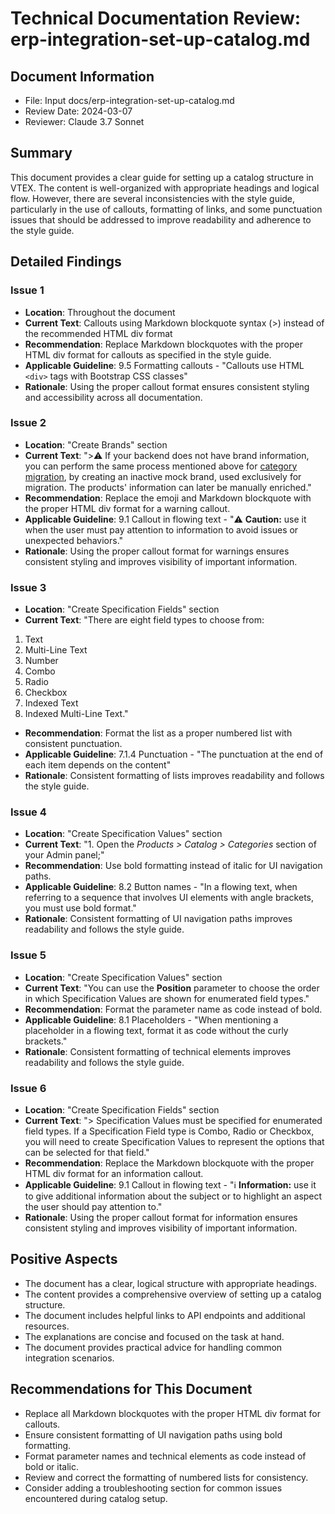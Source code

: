 # Technical Documentation Review: erp-integration-set-up-catalog.md

## Document Information
- File: Input docs/erp-integration-set-up-catalog.md
- Review Date: 2024-03-07
- Reviewer: Claude 3.7 Sonnet

## Summary
This document provides a clear guide for setting up a catalog structure in VTEX. The content is well-organized with appropriate headings and logical flow. However, there are several inconsistencies with the style guide, particularly in the use of callouts, formatting of links, and some punctuation issues that should be addressed to improve readability and adherence to the style guide.

## Detailed Findings

### Issue 1
- **Location**: Throughout the document
- **Current Text**: Callouts using Markdown blockquote syntax (>) instead of the recommended HTML div format
- **Recommendation**: Replace Markdown blockquotes with the proper HTML div format for callouts as specified in the style guide.
- **Applicable Guideline**: 9.5 Formatting callouts - "Callouts use HTML `<div>` tags with Bootstrap CSS classes"
- **Rationale**: Using the proper callout format ensures consistent styling and accessibility across all documentation.

### Issue 2
- **Location**: "Create Brands" section
- **Current Text**: ">⚠️ If your backend does not have brand information, you can perform the same process mentioned above for [category migration](https://developers.vtex.com/docs/guides/erp-integration-set-up-catalog#category-migration-from-erps), by creating an inactive mock brand, used exclusively for migration. The products' information can later be manually enriched."
- **Recommendation**: Replace the emoji and Markdown blockquote with the proper HTML div format for a warning callout.
- **Applicable Guideline**: 9.1 Callout in flowing text - "⚠️ **Caution:** use it when the user must pay attention to information to avoid issues or unexpected behaviors."
- **Rationale**: Using the proper callout format for warnings ensures consistent styling and improves visibility of important information.

### Issue 3
- **Location**: "Create Specification Fields" section
- **Current Text**: "There are eight field types to choose from: 

1. Text
2. Multi-Line Text
3. Number
4. Combo
5. Radio
6. Checkbox
7. Indexed Text
8. Indexed Multi-Line Text."
- **Recommendation**: Format the list as a proper numbered list with consistent punctuation.
- **Applicable Guideline**: 7.1.4 Punctuation - "The punctuation at the end of each item depends on the content"
- **Rationale**: Consistent formatting of lists improves readability and follows the style guide.

### Issue 4
- **Location**: "Create Specification Values" section
- **Current Text**: "1. Open the *Products > Catalog > Categories* section of your Admin panel;"
- **Recommendation**: Use bold formatting instead of italic for UI navigation paths.
- **Applicable Guideline**: 8.2 Button names - "In a flowing text, when referring to a sequence that involves UI elements with angle brackets, you must use bold format."
- **Rationale**: Consistent formatting of UI navigation paths improves readability and follows the style guide.

### Issue 5
- **Location**: "Create Specification Values" section
- **Current Text**: "You can use the **Position** parameter to choose the order in which Specification Values are shown for enumerated field types."
- **Recommendation**: Format the parameter name as code instead of bold.
- **Applicable Guideline**: 8.1 Placeholders - "When mentioning a placeholder in a flowing text, format it as code without the curly brackets."
- **Rationale**: Consistent formatting of technical elements improves readability and follows the style guide.

### Issue 6
- **Location**: "Create Specification Fields" section
- **Current Text**: "> Specification Values must be specified for enumerated field types. If a Specification Field type is Combo, Radio or Checkbox, you will need to create Specification Values to represent the options that can be selected for that field."
- **Recommendation**: Replace the Markdown blockquote with the proper HTML div format for an information callout.
- **Applicable Guideline**: 9.1 Callout in flowing text - "ℹ️ **Information:** use it to give additional information about the subject or to highlight an aspect the user should pay attention to."
- **Rationale**: Using the proper callout format for information ensures consistent styling and improves visibility of important information.

## Positive Aspects
- The document has a clear, logical structure with appropriate headings.
- The content provides a comprehensive overview of setting up a catalog structure.
- The document includes helpful links to API endpoints and additional resources.
- The explanations are concise and focused on the task at hand.
- The document provides practical advice for handling common integration scenarios.

## Recommendations for This Document
- Replace all Markdown blockquotes with the proper HTML div format for callouts.
- Ensure consistent formatting of UI navigation paths using bold formatting.
- Format parameter names and technical elements as code instead of bold or italic.
- Review and correct the formatting of numbered lists for consistency.
- Consider adding a troubleshooting section for common issues encountered during catalog setup. 